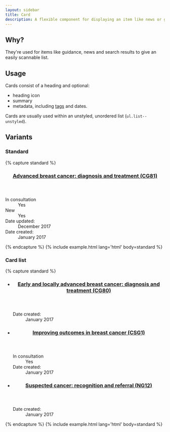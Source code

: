 ```yaml
---
layout: sidebar
title: Card
description: A flexible component for displaying an item like news or guidance within a list
---
```


## Why?
They're used for items like guidance, news and search results to give an easily scannable list.

## Usage
Cards consist of a heading and optional:

- heading icon
- summary
- metadata, including <a href="{{ site.baseurl }}{% link components/tag.md %}">tags</a> and dates.

Cards are usually used within an unstyled, unordered list (`ul.list--unstyled`).

## Variants

### Standard

{% capture standard %}
<article class="card" data-no-inpagenav>
    <header class="card__header">
        <h3 class="card__heading">
            <a href="https://www.nice.org.uk/">
                Advanced breast cancer: diagnosis and treatment (CG81)
            </a>
        </h3>
    </header>
    <dl class="card__metadata">
        <div class="card__metadatum">
            <dt>
                <span class="card__tag tag tag--consultation tag--flush">
                    In consultation
                </span>
            </dt>
            <dd class="visually-hidden">Yes</dd>
        </div>
        <div class="card__metadatum">
            <dt>
                <span class="card__tag tag tag--new tag--flush">
                    New
                </span>
            </dt>
            <dd class="visually-hidden">Yes</dd>
        </div>
        <div class="card__metadatum">
            <dt>Date updated:</dt>
            <dd>
                <time datetime="2017-12">December 2017</time>
            </dd>
        </div>
        <div class="card__metadatum">
            <dt>Date created:</dt>
            <dd>
                <time datetime="2017-01">January 2017</time>
            </dd>
        </div>
    </dl>
</article>
{% endcapture %}
{% include example.html lang='html' body=standard %}

### Card list

{% capture standard %}
<ul class="list--unstyled" data-no-inpagenav>
    <li>
        <article class="card">
            <header class="card__header">
                <h3 class="card__heading">
                    <a href="https://www.nice.org.uk/">
                        Early and locally advanced breast cancer: diagnosis and treatment (CG80)
                    </a>
                </h3>
            </header>
            <dl class="card__metadata">
                <div class="card__metadatum">
                    <dt>Date created:</dt>
                    <dd>
                        <time datetime="2017-01">January 2017</time>
                    </dd>
                </div>
            </dl>
        </article>
    </li>
    <li>
        <article class="card">
            <header class="card__header">
                <h3 class="card__heading">
                    <a href="https://www.nice.org.uk/">
                        Improving outcomes in breast cancer (CSG1)
                    </a>
                </h3>
            </header>
            <dl class="card__metadata">
                <div class="card__metadatum">
                    <dt>
                        <span class="card__tag tag tag--consultation tag--flush">
                            In consultation
                        </span>
                    </dt>
                    <dd class="visually-hidden">Yes</dd>
                </div>
                <div class="card__metadatum">
                    <dt>Date created:</dt>
                    <dd>
                        <time datetime="2017-01">January 2017</time>
                    </dd>
                </div>
            </dl>
        </article>
    </li>
    <li>
        <article class="card">
            <header class="card__header">
                <h3 class="card__heading">
                    <a href="https://www.nice.org.uk/">
                        Suspected cancer: recognition and referral (NG12)
                    </a>
                </h3>
            </header>
            <dl class="card__metadata">
                <div class="card__metadatum">
                    <dt>Date created:</dt>
                    <dd>
                        <time datetime="2017-01">January 2017</time>
                    </dd>
                </div>
            </dl>
        </article>
    </li>
</ul>
{% endcapture %}
{% include example.html lang='html' body=standard %}

